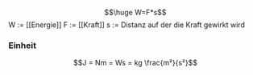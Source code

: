 $$\huge W=F*s$$
W := [[Energie]]
F := [[Kraft]]
s := Distanz auf der die Kraft gewirkt wird

### Einheit
$$J = Nm = Ws = kg \frac{m²}{s²}$$